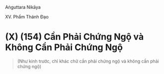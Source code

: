 Aṅguttara Nikāya

XV. Phẩm Thánh Ðạo

# (X) (154) Cần Phải Chứng Ngộ và Không Cần Phải Chứng Ngộ

> (Như kinh trước, chỉ khác chữ cần phải chứng ngộ và không cần phải chứng ngộ)

